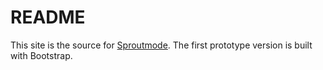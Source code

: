 # README

This site is the source for [Sproutmode](http://sproutmode.com). The first prototype version is built with Bootstrap.
